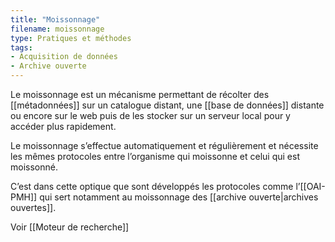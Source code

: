 ```yaml
---
title: "Moissonnage"
filename: moissonnage
type: Pratiques et méthodes
tags:
- Acquisition de données
- Archive ouverte
---
```


Le moissonnage est un mécanisme permettant de récolter des [[métadonnées]] sur un catalogue distant, une [[base de données]] distante ou encore sur le web puis de les stocker sur un serveur local pour y accéder plus rapidement.

Le moissonnage s’effectue automatiquement et régulièrement et nécessite les mêmes protocoles entre l’organisme qui moissonne et celui qui est moissonné. 

C’est dans cette optique que sont développés les protocoles comme l’[[OAI-PMH]] qui sert notamment au moissonnage des [[archive ouverte|archives ouvertes]].

Voir [[Moteur de recherche]]

